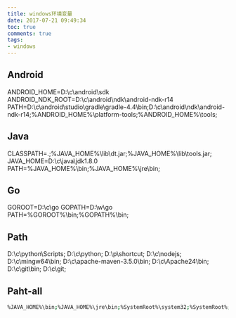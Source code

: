```yaml
---
title: windows环境变量
date: 2017-07-21 09:49:34
toc: true
comments: true
tags:
- windows
---
```


## Android
ANDROID_HOME=D:\c\android\sdk
ANDROID_NDK_ROOT=D:\c\android\ndk\android-ndk-r14
PATH=D:\c\android\studio\gradle\gradle-4.4\bin;D:\c\android\ndk\android-ndk-r14;%ANDROID_HOME%\platform-tools;%ANDROID_HOME%\tools;

## Java
CLASSPATH=.;%JAVA_HOME%\lib\dt.jar;%JAVA_HOME%\lib\tools.jar;
JAVA_HOME=D:\c\java\jdk1.8.0
PATH=%JAVA_HOME%\bin;%JAVA_HOME%\jre\bin;

## Go
GOROOT=D:\c\go
GOPATH=D:\w\go
PATH=%GOROOT%\bin;%GOPATH%\bin;

## Path
D:\c\python\Scripts\;
D:\c\python\;
D:\p\shortcut;
D:\c\nodejs;
D:\c\mingw64\bin;
D:\c\apache-maven-3.5.0\bin;
D:\c\Apache24\bin;
D:\c\git\bin;
D:\c\git;


## Paht-all
```sh
%JAVA_HOME%\bin;%JAVA_HOME%\jre\bin;%SystemRoot%\system32;%SystemRoot%;%SystemRoot%\System32\Wbem;%SYSTEMROOT%\System32\WindowsPowerShell\v1.0\;D:\c\android\studio\gradle\gradle-4.4\bin;D:\c\android\ndk\android-ndk-r14;%ANDROID_HOME%\platform-tools;%ANDROID_HOME%\tools;%GOROOT%\bin;%GOPATH%\bin;D:\c\python\Scripts\;D:\c\python\;D:\p\shortcut;D:\c\nodejs;D:\c\mingw64\bin;D:\c\apache-maven-3.5.0\bin;D:\c\Apache24\bin;D:\c\git\bin;D:\c\git;D:\c\pgadmin\runtime;C:\p\TortoiseSVN\bin;D:\c\java\spring-2.0.5.RELEASE/bin;D:\c\git\mingw64\bin;D:\c\LoadRunner\strawberry-perl\perl\bin;D:\c\jmeter\apache-jmeter-5.0\bin
```
